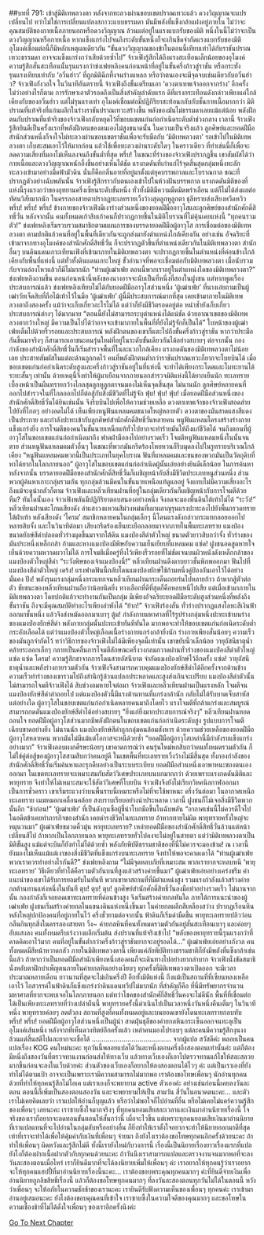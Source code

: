 ##บทที่ 791: เข้าสู่มิติเทพลวงตา
หลังจากทะลวงผ่านขอบเขตปราณเทวะแล้ว ดวงวิญญาณจะแปรเปลี่ยนไป ทว่าไม่ใช่การเปลี่ยนแปลงสภาวะแบบธรรมดา มันมีพลังที่แข็งกล้าแฝงอยู่ภายใน
ไม่ว่าจะคุณสมบัติของกายเนื้อภายนอกหรือดวงวิญญาณ ล้วนแต่อยู่ในแรงแบกรับของมิติ
หนึ่งในนี้ไม่ว่าจะเป็นดวงวิญญาณหรือกายเนื้อ หากแข็งแกร่งไปจนถึงระดับขั้นหนึ่งก็จะเกินขีดจำกัดแรงแบกรับของมิติ
อุโมงค์เชื่อมต่อนี้ก็มีหลักเหตุผลเดียวกัน
“ขั้นดวงวิญญาณของข้าในตอนนี้เทียบเท่าได้กับราชันปราณเทวะธรรมดา อาจจะแข็งแกร่งกว่าเสียด้วยซ้ำไป”
จ้าวเฟิงรู้สึกได้ถึงแรงสะเทือนเล็กน้อยของอุโมงค์
ความรู้สึกสั่นสะเทือนนั้นรุนแรงกว่าข่งเฟยหลิงคนก่อนหน้าที่อยู่ในขั้นครึ่งก้าวสู่ราชัน หรือกระทั่งรุนแรงเทียบเท่ากับ ‘อวิ๋นฮ่าว’ ที่ถูกมิติฉีกทึ้งจนร่างแหลก
หรือว่าตนเองจะมีจุดจบเช่นเดียวกับอวิ๋นฮ่าว?
จ้าวเฟิงกังวลใจ
ในวินาทีอันตรายนี้ จ้าวเฟิงถึงขั้นเตรียมเอา ‘ดวงตาเทพเจ้าออกจากร่าง’ อีกครั้ง
ไม่ว่าอย่างไรก็ตาม การรักษาเอาตัวรอดถึงเป็นสิ่งสำคัญลำดับแรก
ดีที่แรงกระเทือนดังกล่าวเพียงแค่ใกล้เคียงกับของอวิ๋นฮ่าว แต่ไม่รุนแรงเท่า
อุโมงค์เชื่อมต่อมีปฏิกิริยาสะท้อนกลับกับชั้นกายเนื้อมากกว่า
มิติปราณที่แท้จริงที่แก่นผลึกในร่างราชันปราณเทวะสร้างขึ้น พลังของมันไม่ธรรมดาเลยแม้แต่น้อย
พลังฝึกตนกับปราณที่แท้จริงของจ้าวเฟิงกลับหยุดไว้ที่ขอบแขตแก่นก่อกำเนิดระดับต่ำช่วงกลาง
เวลานี้ จ้าวเฟิงรู้สึกยินดีเป็นครั้งแรกที่พลังฝึกตนของตนเองไม่สูงขนาดนั้น
ในความเป็นจริงแล้ว
ลูกศิษย์และยอดฝีมือสำนักส่วนหนึ่งก็จงใจไม่ทะลวงผ่านขอบเขตราชันเพื่อจะรับมือกับ ‘มิติเทพลวงตา’
รอเข้าไปในมิติเทพลวงตา เก็บสะสมเอาไว้ให้มากก่อน แล้วใช้เพื่อทะลวงผ่านระดับใดๆ ในคราวเดียว
ที่ทำเช่นนี้ก็เพื่อจะลดความเสี่ยงที่มองไม่เห็นลงจนถึงขั้นต่ำที่สุด
พรึ่บ!
ในขณะที่ร่างของจ้าวเฟิงปรากฏขึ้น เขาสัมผัสได้ว่ากายเนื้อและดวงวิญญาณหนักอึ้งขึ้นอย่างเห็นได้ชัด
แรงกดดันที่เก่าแก่ไร้จุดสิ้นสุดกลุ่มหนึ่งทะลักทะลวงเข้ามาอย่างมืดฟ้ามัวดิน นั่นก็คือกลิ่นอายที่อยู่มาตั้งแต่ยุคบรรพกาลและโบราณกาล
ขณะที่ปรากฏตัวอย่างฉับพลันนั้น จ้าวเฟิงรู้สึกราวกับตนเองเข้าไปในห้วงฝันบรรพกาล
แรงกดดันมิติของที่แห่งนี้รุงแรงกว่าของอุทยานครึ่งเซียนระดับขั้นหนึ่ง
ทั่วทั้งมิติมีความมืดมิดพร่าเลือน แต่ก็ไม่ได้ส่งผลต่อทัศนวิสัยมากนัก
ในครรลองสายตาปรากฏทะเลทรายเวิ้งว้างสุดลูกหูลูกตา ธุลีทรายส่งเสียงหวีดหวิว
พรึ่บ! พรึ่บ! พรึ่บ!
ข้างกายของจ้าวเฟิงมีเงาร่างส่วนหนึ่งของยอดฝีมืออาวุโสและลูกศิษย์ของสำนักศักดิ์สิทธิ์วั่น
หลังจากนั้น
คนทั้งหมดเก้าสิบเก้าคนก็ปรากฏกายขึ้นในมิติโบราณที่ไม่คุ้นเคยแห่งนี้
“ทุกคนรวมตัว!”
ข่งเฟยหลิงเริ่มรวบรวมสมาชิกตามแผนการของบรรดายอดฝีมือผู้อาวุโส
การเชื่อมต่อของมิติเทพลวงตา ตามปกติแล้วคนที่อยู่ในพื้นที่เดียวกันจะถูกส่งมายังตำแหน่งใกล้เคียงกัน
อย่างเช่น อัจฉริยะที่เข้ามาจากทางอุโมงค์ของสำนักศักดิ์สิทธิ์วั่น ก็จะปรากฏตัวขึ้นที่ตำแหน่งเดียวกันในมิติเทพลวงตา
สำนักอื่นๆ บนดินแดนเกาะเทียนเฟิงที่เข้ามาภายในมิติเทพลวงตา จะปรากฏกายขึ้นในตำแหน่งที่ค่อนข้างใกล้เคียงกับพื้นที่แห่งนี้
แต่ทั่วทั้งดินแดนเกาะใหญ่ ขั้วอำนาจที่พอจะเชื่อมต่อกับมิติเทพลวงตา เมื่อนับรวมกับจวนอ๋องโหวแล้วก็มีไม่มากนัก
“ท่านผู้เฒ่าเฟ่ย ตอนนี้พวกเราอยู่ในตำแหน่งใดของมิติเทพลวงตา?” ข่งเฟยหลิงถามขึ้น
ตอนก่อนหน้านี้พลังของนางอาจจะนับเป็นที่หนึ่งที่สองในฝูงชน แต่หากพูดเรื่องประสบการณ์แล้ว ข่งเฟยหลิงเทียบไม่ได้กับยอดฝีมืออาวุโสส่วนหนึ่ง
‘ผู้เฒ่าเฟ่ย’ ที่นางเอ่ยถามเป็นผู้เฒ่าวัยเจ็ดสิบที่ถือไม้เท้าไว้ในมือ
‘ผู้เฒ่าเฟ่ย’ ผู้นี้มีประสบการณ์มากที่สุด เคยเข้ามาภายในมิติเทพลวงตาถึงสองครั้ง แม้ว่าจะเก็บเกี่ยวอะไรไม่ได้ แต่ว่าก็ยังมีชีวิตรอดอยู่ต่อ หนำซ้ำยังเก็บเกี่ยวประสบการณ์ต่างๆ ได้มากมาย
“ตอนนี้ยังไม่สามารถระบุตำแหน่งได้แน่ชัด ด้วยอาณาเขตของมิติเทพลวงตากว้างใหญ่ มีความเป็นไปได้ว่าอาจจะเข้ามาภายในพื้นที่ที่ยังไม่รู้จักก็เป็นได้”
ใบหน้าของผู้เฒ่าเฟ่ยเต็มไปด้วยริ้วรอยและประสบการณ์
พลังฝึกตนของเขาก็แตะไปถึงขั้นครึ่งก้าวสู่ราชัน หากว่าประมือกันขึ้นมาจริงๆ ก็สามารถเอาชนะคนรุ่นใหม่ที่อยู่ในระดับขั้นเดียวกันได้อย่างสบายๆ
ต่อจากนั้น
กองกำลังของสำนักศักดิ์สิทธิ์วั่นก็เริ่มสำรวจพื้นที่ในละแวกใกล้เคียง
แรงกดดันของมิติเทพลวงตาไม่น้อยเลย ประสาทสัมผัสในแต่ละด้านถูกกดไว้ คนที่พลังฝึกตนต่ำกว่าราชันปราณเทวะก็ยากจะโบยบินได้
เมื่อขอบเขตแก่นก่อกำเนิดระดับสูงและครึ่งก้าวสู่ราชันอยู่ในที่แห่งนี้ จะทำได้เพียงกระโดดและโผทะยานได้ระยะสั้นๆ เท่านั้น
ด้วยเหตุนี้จึงทำให้ผู้มาเยือนจากภายนอกสำรวจมิติแห่งนี้ได้ยากเย็นนัก
ทะเลทรายเบื้องหน้าเป็นผืนทรายกว้างไกลสุดลูกหูลูกตาจนมองไม่เห็นจุดสิ้นสุด
ไม่นานนัก ลูกศิษย์หลายคนที่ออกไปสำรวจในที่ไกลออกไปก็ต่อสู้กับสิ่งมีชีวิตที่ไม่รู้จัก
ฟุ่บ! ฟุ่บ! ฟุ่บ!
เมื่อยอดฝีมือส่วนหนึ่งของสำนักศักดิ์สิทธิ์วั่นได้ยินเช่นนั้น จึงรีบบินไปเพื่อให้ความช่วยเหลือ
ดวงตาเทพเจ้าของจ้าวเฟิงสอดส่ายไปยังที่ไกลๆ อย่างอดไม่ได้
เห็นเพียงหนูฟันแหลมคมขนาดใหญ่หลายตัว ดวงตาของมันสาดแสงสีแดงเป็นประกาย และกำลังปะทะเข้ากับลูกศิษย์สำนักศักดิ์สิทธิ์วั่นหลายคน
หนูฟันแหลมโครงสร้างร่างกายแข็งแกร่งยิ่ง การโจมตีของคนในขั้นนายเหนือแท้ทั่วไปยากจะทำร้ายมันให้ถึงแก่ชีวิตได้
จนถึงตอนที่ผู้อาวุโสในขอบเขตแก่นก่อกำเนิดมาถึง ฟาดฝ่ามือลงไปอย่างรวดเร็ว โจมตีหนูฟันแหลมหนึ่งในนั้นจนตาย
ส่วนหนูฟันแหลมคมตัวอื่นๆ ในขณะที่พวกมันกรีดร้องโหยหวนก็รีบมุดลงไปในรูทรายบริเวณใกล้เคียง
“หนูฟันแหลมคมพวกนี้เป็นประเภทในยุคโบราณ ฟันที่แหลมคมและขนของพวกมันเป็นวัตถุดิบที่หาได้ยากในโลกภายนอก”
ผู้อาวุโสในขอบเขตแก่นก่อกำเนิดผู้นั้นเอ่ยอย่างยินดีเล็กน้อย
ในการค้นหาหลังจากนั้น บรรดายอดฝีมือของสำนักศักดิ์สิทธิ์วั่นก็เผชิญหน้ากับสิ่งมีชีวิตประเภทหนูส่วนหนึ่ง
ส่วนพวกผู้ค้นหาเกาะกลุ่มรวมกัน ทุกกลุ่มล้วนมีคนในขั้นนายเหนือแท้ดูแลอยู่ จึงแทบไม่มีความเสี่ยงอะไร ถึงแม้จะดูน่ากลัวก็ตาม
จ้าวเฟิงและหลิ่วเทียนฝานที่อยู่ในกลุ่มเดียวกันก็เผชิญหน้ากับการโจมตีด้วย
หืม?
ทันใดนั้นเอง จ้าวเฟิงพลันมีปฏิกิริยาตอบสนองอย่างหนึ่ง จึงอดจะมองพื้นดินใต้เท้าไม่ได้
“ระวัง!”
หลิ่วเทียนฝานตะโกนเสียงดัง ลำแสงวงแหวนสีม่วงหม่นที่เผาผลาญรุนแรงปะทะลงไปยังพื้นกรวดทรายใต้ฝ่าเท้า
หลังเสียงดัง ‘โครม’ สมาชิกหลายคนในกลุ่มเล็กๆ นี้โดนแรงดังกล่าวกระแทกลอยออกไปหลายสิบจั้ง
และในวินาทีต่อมา
เสียงกรีดร้องเย็นยะเยือกลอยมาจากภายในพื้นทะเลทราย แมงป่องขนาดยักษ์สีดำปลอดทั่วร่างผุดขึ้นมาจากใต้ดิน
แมงป่องสีดำตัวใหญ่ ขนาดตัวยาวสิบกว่าจั้ง ทั่วร่างของมันประหนึ่งเหล็กกล้า ก้ามและหางแมงป่องมีพิษกับความเย็นเยียบที่แหลมคม
แซ่ด!
ฝูงชนอดสูดหายใจเย็นด้วยความหวาดผวาไม่ได้
การโจมตีเมื่อครู่ทิ้งไว้เพียงริ้วรอยที่ไม่ชัดเจนบนผิวหนังดังเหล็กกล้าของแมงป่องตัวใหญ่สีดำ
“ระวังพิษของเจ้าแมงป่องนี่!”
หลิ่วเทียนฝานดึงดาบยาวชั้นพิภพออกมา ฟันไปที่แมงป่องสีดำตัวใหญ่
เคร้ง!
แรงฟาดฟันนี้กลับโดนแมงป่องยักษ์ใช้ก้ามหนึ่งคู่ป้องกันเอาไว้ได้อย่างมั่นคง
ปัง!
พลังรุนแรงกลุ่มหนึ่งกระแทกจนหลิ่วเทียนฝานกระเด็นถอยร่นไปหลายก้าว
ถ้าหากสู้ตัวต่อตัว ชัยชนะของหลิ่วเทียนฝานถือว่าน้อยนิดยิ่ง ทางเลือกที่ดีที่สุดก็คือหลบหนีไปเสีย
แต่เมื่อเข้ามาภายในมิติเทพลวงตา โดยปกติแล้วจะทำงานกันเป็นกลุ่ม
มีเพียงอัจฉริยะยอดฝีมือระดับสูงส่วนหนึ่งที่พลังถึงขั้นราชัน ถึงจะมีคุณสมบัติทำอะไรเพียงลำพังได้
“ย้าก!” จ้าวเฟิงร้องลั่น ทั่วร่างปรากฏแสงโลหะสีเงินฟ้าออกมาชั้นหนึ่ง แล้วจึงส่งหมัดออกมาเบาๆ
ตู้ม!
กำลังกายมหาศาลที่ไร้รูปร่างกลุ่มหนึ่งปะทะเข้าบนร่างของแมงป่องยักษ์สีดำ
พลังกายกลุ่มนั้นปะทะเข้าทันทีทันใด มากพอจะทำให้ขอบเขตแก่นก่อเนิดระดับต่ำกระอักเลือดได้
แต่ว่าแมงป่องตัวใหญ่เลือดเนื้อร่างกายแกร่งกล้ายิ่งนัก ร่างกายเพียงสั่นน้อยๆ ความเร็วของมันถูกจำกัดไว้
ทว่าวิธีการของจ้าวเฟิงไม่ได้มีเพียงจุดนี้เท่านั้น
เขาขยับนิ้วเล็กน้อย วายุอัสนีธาตุน้ำคล้ายระลอกเล็กๆ กลายเป็นคลื่นการโจมตีลักษณะครึ่งวงกลมกวาดผ่านทั่วร่างของแมงป่องสีดำตัวใหญ่
แซ่ด แซ่ด โครม!
ความรู้สึกชาจากการโดนสายอัสนีบาต จำกัดแมงป่องยักษ์ไว้อีกครั้ง
แซ่ด!
วายุอัสนีธาตุน้ำและพลังร่างกายรวมตัวกัน จ้าวเฟิงจึงสามารถควบคุมแมงป่องยักษ์สีดำได้อีกครั้งจากด้านข้าง
ความเร็วท่าร่างของเขารวมไปถึงสำนึกรู้ล้วนแปลกประหลาดและสูงส่งเกินจะเปรียบ
แมงป่องสีดำตัวนั้นไม่สามารถโจมตีจ้าวเฟิงได้
สิบช่วงลมหายใจต่อมา
จ้าวเฟิงและหลิ่วเทียนฝานเป็นแรงหลัก โจมตีจนแมงป่องยักษ์สีดำล่าถอยไป
แต่แมงป่องตัวนี้มีแรงต้านทานที่แกร่งกล้านัก กลับไม่ได้รับบาดเจ็บสาหัสแต่อย่างใด
ผู้อาวุโสในขอบเขตแก่นก่อกำเนิดหลายคนมาถึงโดยไว แรงโจมตีที่กล้าแกร่งและสมบูรณ์สามารถกดดันแมงป่องยักษ์สีดำได้อย่างสบายๆ
“ยิ่งแก่ยิ่งมากประสบการณ์จริงๆ” หลิ่วเทียนฝานทอดถอนใจ
ยอดฝีมือผู้อาวุโสส่วนมากมีพลังฝึกตนในขอบเขตแก่นก่อกำเนิดระดับสูง รูปแบบการโจมตีเฉียบขาดอย่างยิ่ง
ไม่นานนัก
แมงป่องยักษ์สีดำถูกกลุ่มคนล้อมสังหาร ด้วยความช่วยเหลือของยอดฝีมือผู้อาวุโสหลายคน พวกมันไม่มีแม้แต่โอกาสจะหนีด้วยซ้ำ
“ยอดฝีมือผู้อาวุโสเหล่านี้มีกำลังรบแข็งแกร่งอย่างมาก”
จ้าวเฟิงลอบผงกศีรษะน้อยๆ
เขาคาดการณ์ว่า คนรุ่นใหม่หกสิบกว่าคนทั้งหมดรวมตัวกัน ก็ไม่ใช่คู่ต่อสู้ของผู้อาวุโสสามสิบกว่าคนอยู่ดี
ในเขตพื้นที่ทะเลทรายเวิ้งว้างไม่มีสิ้นสุด
ทั้งกองกำลังของสำนักศักดิ์สิทธิ์วั่นเริ่มค้นหาและรุกคืบอย่างเป็นระบบระเบียบ
ยอดฝีมือส่วนหนึ่งเอาพาหนะของตนเองออกมา ในเขตทะเลทรายจะเหมาะสมกับสัตว์วิเศษประเภทบนบกมากกว่า
ด้วยเพราะแรงกดดันมิติและพายุทราย จึงทำให้ไม่เหมาะสมจะใช้สัตว์วิเศษที่โบยบิน
จ้าวเฟิงจึงยังไม่เรียกวิหคนิลกาฬออกมาเป็นการชั่วคราว เขาเริ่มระแวงว่าบนพื้นราบนี้เหมาะหรือไม่ที่จะใช้พาหนะ
ครึ่งวันต่อมา
ในอากาศเหนือทะเลทราย เมฆหมอกเคลื่อนคล้อย สงบราบเรียบอย่างน่าประหลาด
เวลานี้ ฝูงชนก็ไม่เจอสิ่งมีชีวิตพวกนั้นอีก
“ช้าก่อน!”
‘ผู้เฒ่าเฟ่ย’ ที่เป็นดังกุนซือผู้ชี้นำโบกมือขึ้นในฉับพลัน
“อากาศเช่นนี้ไม่ควรดีใจไป ในอดีตข้าเคยทำภารกิจของสำนัก เคยดำรงชีวิตในทะเลทราย ถ้าหากทายไม่ผิด พายุทรายครั้งใหญ่จะหมุนวนมา”
ผู้เฒ่าเฟ่ยขมวดคิ้วมุ่น
พายุทะเลทราย?
เหล่ายอดฝีมือของสำนักศักดิ์สิทธิ์วั่นล้วนแต่หน้าเปลี่ยนสีไป
ถ้าหากเป็นโลกภายนอก พายุทะเลทรายทั่วไปคงจะไม่อยู่ในสายตา แต่ว่ามิติเทพลวงตาเป็นมิติขั้นสูง แม้แต่จะบินก็ยังทำไม่ได้ด้วยซ้ำ
พลังภัยพิบัติธรรมชาติของที่นี่ไม่ควรจะมองข้าม!
ณ เวลานี้ ยังมองไม่เห็นแม้แต่เงาของสิ่งมีชีวิตที่แข็งแกร่งบนทะเลทราย จึงทำให้พอจะคาดเดาได้
“ท่านผู้เฒ่าเฟ่ย พวกเราควรทำอย่างไรกันดี?” ข่งเฟยหลิงถาม
“ไม่มีจุดหลบภัยที่เหมาะสม พวกเรายากจะหลบหนี ‘พายุทะเลทราย’ วิธีเดียวที่ทำได้คือรวมตัวกันบนที่สูงแล้วสร้างค่ายขึ้นมา”
ผู้เฒ่าเฟ่ยเอ่ยอย่างเคร่งขรึม
คำแนะนำของเขาได้รับการยอมรับในทันที
พวกเขาหาสถานที่ที่มีตำแหน่งสูง รวมแรงกำลังแล้วสร้างค่ายกลต้านทานแห่งหนึ่งในทันที
ตุบ! ตุบ! ตุบ!
ลูกศิษย์สำนักศักดิ์สิทธิ์วั่นลงมือทำอย่างรวดเร็ว
ไม่นานจากนั้น
กองกำลังก็เจอยอดเขาทะเลทรายที่ค่อนข้างสูง จึงเริ่มสร้างค่ายกลทันใด
ภายใต้การแนะนำของผู้เฒ่าเฟ่ย ฝูงชนเริ่มสร้างค่ายกลในแขนงดินแห่งหนึ่งขึ้นมา
ในค่ายกลผลึกสีเหลืองสว่าง ปรากฏเรือนหินหลังใหญ่ปกป้องคนที่อยู่ภายในไว้
ครึ่งชั่วยามต่อจากนั้น
ฟ้าดินก็เริ่มดำมืดขึ้น พายุทะเลทรายปลิวว่อนกลืนกินทุกสิ่งในครรลองสายตา
วิ้ง~
ค่ายกลหินที่คนทั้งหมดรวมตัวกันอยู่สั่นสะเทือนเบาๆ และค่อยๆ อับแสงลง
คนทั้งหมดรีบเร่งวางผลึกเริ่มต้น ส่งปราณที่แท้จริงเข้าไป
“พลังของพายุทรายนี้รุนแรงกว่าที่คาดคิดเอาไว้มาก คนที่อยู่ในขั้นต่ำกว่าครึ่งก้าวสู่ราชันยากจะอยู่รอดได้…”
ผู้เฒ่าเฟ่ยเอ่ยอย่างกังวล
คนทั้งหมดมีสีหน้าหวาดกลัว ภายในมิติเทพลวงตานี้ เพียงแค่ภัยพิบัติทางธรรมชาติก็ยังมีพลังที่แข็งกล้าเช่นนี้แล้ว
ถ้าหากว่าเป็นยอดฝีมือสำนักเพียงหนึ่งสองคนก็จะเดินทางไปอย่างยากลำบาก
จ้าวเฟิงนั่งขัดสมาธิ นั่งหลับตาฝึกบำเพ็ญตนภายในค่ายกลหินอย่างเงียบๆ
ทุกครั้งที่มิติเทพลวงตาเปิดออก จะมีเวลาประมาณหลายเดือน ยาวนานที่สุดจะไม่เกินครึ่งปี
อีกทั้งมิติแห่งนี้ ถึงแม้เป็นสถานที่ที่เซียนหลงเหลือเอาไว้ ไอสวรรค์ในฟ้าดินก็แข็งแกร่งว่าดินแดนทวีปไม่มากนัก
ที่สำคัญก็คือ ที่นี่มีทรัพยากรจำนวนมหาศาลที่ยากจะพบเจอในโลกภายนอก
แต่ทว่าโชคของสำนักศักิ์สิทธิ์วั่นคงจะไม่ดีนัก พื้นที่ที่เชื่อมต่อได้เป็นเพียงทะเลทรายที่ว่างเปล่าผืนนี้
พายุทรายครั้งนี้ดำเนินไปเป็นเวลาหนึ่งวันหนึ่งคืนเต็มๆ
ในวินาทีหนึ่ง พายุทรายค่อยๆ ลดตัวลง สถานที่สูงที่คนทั้งหมดอยู่และบนยอดเขายังโดนทะเลทรายกลบทับ
พรึ่บ! พรึ่บ!
ยอดฝีมือผู้อาวุโสส่วนหนึ่งเป็นผู้นำ สาดฝุ่นธุลีของค่ายกลหินกระเซ็นออกจนทะลุเป็นอุโมงค์เส้นหนึ่ง
หลังจากที่เห็นดวงทิตย์อีกครั้งแล้ว
เหล่าคนมองไปรอบๆ แต่ละคนมีความรู้สึกงุนงง ล้วนแต่สิ้นสติไปและยากจะเชื่อได้
………………………………….
จากผู้แปล
สวัสดีค่ะ พลอยเป็นคนแปลเรื่อง KOG คนใหม่นะคะ
ทุกวันนี้พลอยแปลได้วันละหนึ่งตอนครึ่งถึงสองตอนเท่านั้นค่ะ แต่ก็ต้องมีหนึ่งถึงสองวันที่ตรวจทานงานก่อนส่งให้ทางเว็บ แล้วทางเว็บเองก็เอาไปตรวจทานแก้ไขให้สละสลวยมากขึ้นก่อนจะลงในเว็บด้วยค่ะ
ส่วนตัวของเว็บเองก็อยากให้ลงสองตอนได้ไวๆ ค่ะ แต่เป็นเราเองที่ยังทำไม่ได้ตามเป้า อาจจะเป็นเพราะเรามีความสามารถไม่มากพอ เราต้องขอโทษเพื่อนๆ นักอ่านทุกคนด้วยที่ทำให้ทุกคนรู้สึกไม่โอเค แต่เราเองก็จะพยายาม active ตัวเองค่ะ อย่างเช่นก่อนนี้เคยลงวันละตอน ตอนนี้ก็เพิ่มเป็นสองตอนสองวัน และจะพยายามให้เป็น สามวัน สี่วันในอนาคตนะคะ... และตัวเราไม่เคยคิดเลยว่า เราแปลให้อ่านก็บุญแล้ว หรือว่าไม่พอใจก็ไปอ่านที่อื่น หรือไม่เคยไม่แคร์ความรู้สึกของเพื่อนๆ เลยนะคะ เราซาบซึ้งใจมากจริงๆ ที่ทุกคนยอมเสียสละเวลาและเงินมาอ่านนิยายเรื่องนี้
ใจจริงของเราก็อยากจะลดทอนขั้นตอนให้สั้นกว่านี้ เผื่อจะไวขึ้น แต่เพราะทุกคนยอมเสียเงินมาอ่านนิยายที่เราแปลแทนที่จะไปอ่านในกลุ่มลับหรืออย่างอื่น ก็ยิ่งทำให้เราตั้งใจอยากจะทำให้นิยายออกมาดีที่สุดเท่าที่เราจะทำได้เพื่อให้คุ้มค่ากับเงินที่เพื่อนๆ จ่ายมา ถึงยังไงเราต้องขอโทษทุกคนอีกครั้งด้วยนะคะ ถ้าทำให้เพื่อนๆ ผิดหวังและรู้สึกไม่ดี
ทั้งนี้เรายังใหม่กับวงการนี้ เรื่องนี้เป็นนิยายเรื่องยาวเรื่องแรกที่แปล ยังไงก็ต้องฝากเนื้อฝากตัวกับทุกคนด้วยนะคะ ถ้าวันนึงเราสามารถแปลและตรวจงานจนมากพอที่จะลงวันละสองตอนเมื่อไหร่ เราก็ยินดีมากที่จะได้ลงนิยายเพิ่มให้เพื่อนๆ ค่ะ เราอยากให้ทุกคนรู้ว่าเราอยากจะให้ทุกคนแฮปปี้ที่มาอ่านนิยายเรื่องนี้นะคะ... เราต้องขอบพระคุณทุกคนมากๆ ค่ะที่ยินดีจ่ายเงินเพื่ออ่านนิยายถูกลิขสิทธิ์เรื่องนี้ แล้วก็ต้องขอโทษทุกคนมากๆ ที่ลงวันละสองตอนทุกวันไม่ได้ในตอนนี้ หวังว่าเพื่อนๆ จะให้อภัยในความชักช้าของเรานะคะ เรายินดีรับฟังความเห็นของเพื่อนๆ ทุกคนค่ะ เราเข้ามาอ่านอยู่เสมอนะคะ ยังไงต้องขอบคุณคนที่เข้าใจ เราซาบซึ้งในความใจดีของคุณมากๆ และขอโทษในความเชื่องช้าที่ไม่ได้ดั่งใจเพื่อนๆ ของเราอีกครั้งนึงค่ะ



[Go To Next Chapter]( ./29.md)